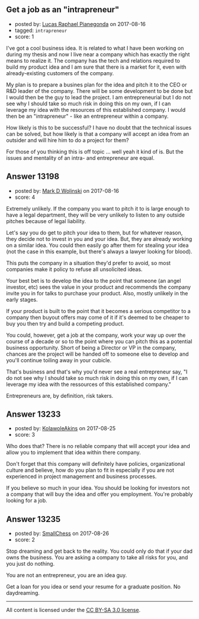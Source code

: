 ## Get a job as an "intrapreneur"

- posted by: [Lucas Raphael Pianegonda](https://stackexchange.com/users/10909545/lucas-raphael-pianegonda) on 2017-08-16
- tagged: `intrapreneur`
- score: 1

I've got a cool business idea. It is related to what I have been working on during my thesis and now I live near a company which has exactly the right means to realize it. The company has the tech and relations required to build my product idea and I am sure that there is a market for it, even with already-existing customers of the company.

My plan is to prepare a busines plan for the idea and pitch it to the CEO or R&D leader of the company. There will be some development to be done but I would then be the guy to lead the project. I am entrepreneurial but I do not see why I should take so much risk in doing this on my own, if I can leverage my idea with the resources of this established company. I would then be an "intrapreneur" - like an entrepreneur within a company. 

How likely is this to be successful? I have no doubt that the technical issues can be solved, but how likely is that a company will accept an idea from an outsider and will hire him to do a project for them?

For those of you thinking this is off topic ... well yeah it kind of is. But the issues and mentality of an intra- and entrepreneur are equal.


## Answer 13198

- posted by: [Mark D Wolinski](https://stackexchange.com/users/9304012/mark-d-wolinski) on 2017-08-16
- score: 4

Extremely unlikely. If the company you want to pitch it to is large enough to have a legal department, they will be very unlikely to listen to any outside pitches because of legal liability.

Let's say you do get to pitch your idea to them, but for whatever reason, they decide not to invest in you and your idea.  But, they are already working on a similar idea. You could then easily go after them for stealing your idea (not the case in this example, but there's always a lawyer looking for blood).

This puts the company in a situation they'd prefer to avoid, so most companies make it policy to refuse all unsolicited ideas.

Your best bet is to develop the idea to the point that someone (an angel investor, etc) sees the value in your product and recommends the company invite you in for talks to purchase your product.  Also, mostly unlikely in the early stages.

If your product is built to the point that it becomes a serious competitor to a company then buyout offers may come of it if it's deemed to be cheaper to buy you then try and build a competing product.

You could, however, get a job at the company, work your way up over the course of a decade or so to the point where you can pitch this as a potential business opportunity.  Short of being a Director or VP in the company, chances are the project will be handed off to someone else to develop and you'll continue toiling away in your cubicle.

That's business and that's why you'd never see a real entrepreneur say, "I do not see why I should take so much risk in doing this on my own, if I can leverage my idea with the ressources of this established company."

Entrepreneurs are, by definition, risk takers.


## Answer 13233

- posted by: [KolawoleAkins](https://stackexchange.com/users/10730699/kolawoleakins) on 2017-08-25
- score: 3

Who does that? There is no reliable company that will accept your idea and allow you to implement that idea within there company. 

Don't forget that this company will definitely have policies, organizational culture and believe, how do you plan to fit in especially if you are not experienced in project management and business processes.

If you believe so much in your idea. You should be looking for investors not a company that will buy the idea and offer you employment.  You're probably looking for a job. 


## Answer 13235

- posted by: [SmallChess](https://stackexchange.com/users/124226/smallchess) on 2017-08-26
- score: 2

Stop dreaming and get back to the reality. You could only do that if your dad owns the business. You are asking a company to take all risks for you, and you just do nothing.

You are not an entrepreneur, you are an idea guy.

Get a loan for you idea or send your resume for a graduate position. No daydreaming.



---

All content is licensed under the [CC BY-SA 3.0 license](https://creativecommons.org/licenses/by-sa/3.0/).
